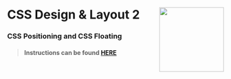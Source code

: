 # CSS Design &amp; Layout 2 <img align="right" src="https://github.com/Learning-Fuze/prototypes_C9.17/blob/assets/assets/images/logos/LF_LOGO.png?raw=true" width="150">
### CSS Positioning and CSS Floating

>#### Instructions can be found <a href="http://learning-fuze.github.io/prototypes_C9.17/#/CSS-Design-Layout-2" target="_blank">HERE</a>
